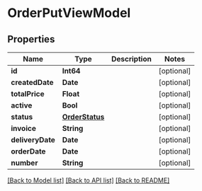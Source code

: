 # OrderPutViewModel

## Properties
Name | Type | Description | Notes
------------ | ------------- | ------------- | -------------
**id** | **Int64** |  | [optional] 
**createdDate** | **Date** |  | [optional] 
**totalPrice** | **Float** |  | [optional] 
**active** | **Bool** |  | [optional] 
**status** | [**OrderStatus**](OrderStatus.md) |  | [optional] 
**invoice** | **String** |  | [optional] 
**deliveryDate** | **Date** |  | [optional] 
**orderDate** | **Date** |  | [optional] 
**number** | **String** |  | [optional] 

[[Back to Model list]](../README.md#documentation-for-models) [[Back to API list]](../README.md#documentation-for-api-endpoints) [[Back to README]](../README.md)


